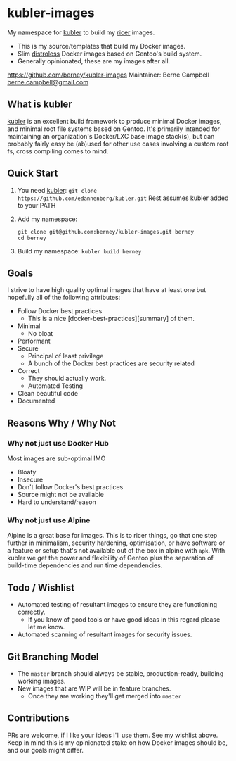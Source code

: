 # kubler-images

My namespace for [kubler][] to build my [ricer][] images.
- This is my source/templates that build my Docker images.
- Slim [distroless][] Docker images based on Gentoo's build system.
- Generally opinionated, these are my images after all.

https://github.com/berney/kubler-images
Maintainer: Berne Campbell <berne.campbell@gmail.com>


## What is kubler

[kubler][] is an excellent build framework to produce minimal Docker images, and minimal root file systems based on Gentoo. It's primarily intended for maintaining an organization's Docker/LXC base image stack(s), but can probably fairly easy be (ab)used for other use cases involving a custom root fs, cross compiling comes to mind.


## Quick Start

1. You need [kubler][]:
   `git clone https://github.com/edannenberg/kubler.git`
   Rest assumes kubler added to your PATH

2. Add my namespace:
   ```
   git clone git@github.com:berney/kubler-images.git berney
   cd berney
   ```
3. Build my namespace:
   `kubler build berney`


## Goals

I strive to have high quality optimal images that have at least one but hopefully all of the following attributes:
- Follow Docker best practices
  - This is a nice [docker-best-practices][summary] of them.
- Minimal
  - No bloat
- Performant
- Secure
  - Principal of least privilege
  - A bunch of the Docker best practices are security related
- Correct
  - They should actually work.
  - Automated Testing
- Clean beautiful code
- Documented


## Reasons Why / Why Not

### Why not just use Docker Hub

Most images are sub-optimal IMO
- Bloaty
- Insecure
- Don't follow Docker's best practices
- Source might not be available
- Hard to understand/reason


### Why not just use Alpine

Alpine is a great base for images.
This is to ricer things, go that one step further in minimalism, security hardening, optimisation, or have software or a feature or
setup that's not available out of the box in alpine with `apk`.
With kubler we get the power and flexibility of Gentoo plus the separation of build-time dependencies and run time dependencies.


## Todo / Wishlist

- Automated testing of resultant images to ensure they are functioning correctly.
  - If you know of good tools or have good ideas in this regard please let me know.
- Automated scanning of resultant images for security issues.


## Git Branching Model

- The `master` branch should always be stable, production-ready, building working images.
- New images that are WIP will be in feature branches.
  - Once they are working they'll get merged into `master`


## Contributions

PRs are welcome, if I like your ideas I'll use them. See my wishlist above. Keep in mind this is my opinionated stake on
how Docker images should be, and our goals might differ.



[kubler]: https://github.com/edannenberg/kubler
[my fork]: https://github.com/berney/kubler
[ricer]: https://fun.irq.dk/funroll-loops.org/
[distroless]: https://github.com/GoogleContainerTools/distroless
[Branching Model]: http://nvie.com/posts/a-successful-git-branching-model/
